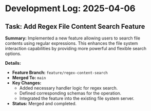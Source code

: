 # Development Log: 2025-04-06

## Task: Add Regex File Content Search Feature

**Summary:**
Implemented a new feature allowing users to search file contents using regular expressions. This enhances the file system interaction capabilities by providing more powerful and flexible search options.

**Details:**
*   **Feature Branch:** `feature/regex-content-search`
*   **Merged To:** `main`
*   **Key Changes:**
    *   Added necessary handler logic for regex search.
    *   Defined corresponding schemas for the operation.
    *   Integrated the feature into the existing file system server.
*   **Status:** Merged and completed.